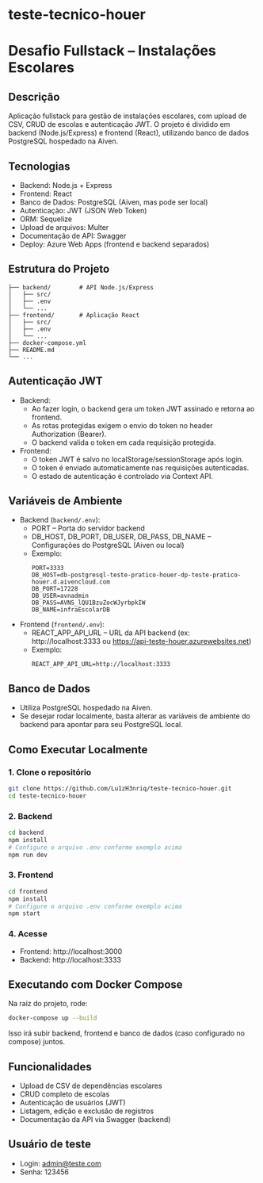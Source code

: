 # teste-tecnico-houer

# Desafio Fullstack – Instalações Escolares

## Descrição
Aplicação fullstack para gestão de instalações escolares, com upload de CSV, CRUD de escolas e autenticação JWT. O projeto é dividido em backend (Node.js/Express) e frontend (React), utilizando banco de dados PostgreSQL hospedado na Aiven.

## Tecnologias
- Backend: Node.js + Express
- Frontend: React
- Banco de Dados: PostgreSQL (Aiven, mas pode ser local)
- Autenticação: JWT (JSON Web Token)
- ORM: Sequelize
- Upload de arquivos: Multer
- Documentação de API: Swagger
- Deploy: Azure Web Apps (frontend e backend separados)

## Estrutura do Projeto
```
├── backend/        # API Node.js/Express
│   ├── src/
│   ├── .env
│   └── ...
├── frontend/       # Aplicação React
│   ├── src/
│   ├── .env
│   └── ...
├── docker-compose.yml
├── README.md
└── ...
```

## Autenticação JWT
- Backend:
  - Ao fazer login, o backend gera um token JWT assinado e retorna ao frontend.
  - As rotas protegidas exigem o envio do token no header Authorization (Bearer).
  - O backend valida o token em cada requisição protegida.
- Frontend:
  - O token JWT é salvo no localStorage/sessionStorage após login.
  - O token é enviado automaticamente nas requisições autenticadas.
  - O estado de autenticação é controlado via Context API.

## Variáveis de Ambiente
- Backend (`backend/.env`):
  - PORT – Porta do servidor backend
  - DB_HOST, DB_PORT, DB_USER, DB_PASS, DB_NAME – Configurações do PostgreSQL (Aiven ou local)
  - Exemplo:
    ```env
    PORT=3333
    DB_HOST=db-postgresql-teste-pratico-houer-dp-teste-pratico-houer.d.aivencloud.com
    DB_PORT=17228
    DB_USER=avnadmin
    DB_PASS=AVNS_lQU1BzuZocWJyrbpkIW
    DB_NAME=infraEscolarDB
    ```
- Frontend (`frontend/.env`):
  - REACT_APP_API_URL – URL da API backend (ex: http://localhost:3333 ou https://api-teste-houer.azurewebsites.net)
  - Exemplo:
    ```env
    REACT_APP_API_URL=http://localhost:3333
    ```

## Banco de Dados
- Utiliza PostgreSQL hospedado na Aiven.
- Se desejar rodar localmente, basta alterar as variáveis de ambiente do backend para apontar para seu PostgreSQL local.

## Como Executar Localmente
### 1. Clone o repositório
```bash
git clone https://github.com/Lu1zH3nriq/teste-tecnico-houer.git
cd teste-tecnico-houer
```
### 2. Backend
```bash
cd backend
npm install
# Configure o arquivo .env conforme exemplo acima
npm run dev
```
### 3. Frontend
```bash
cd frontend
npm install
# Configure o arquivo .env conforme exemplo acima
npm start
```
### 4. Acesse
- Frontend: http://localhost:3000
- Backend: http://localhost:3333

## Executando com Docker Compose
Na raiz do projeto, rode:
```bash
docker-compose up --build
```
Isso irá subir backend, frontend e banco de dados (caso configurado no compose) juntos.

## Funcionalidades
- Upload de CSV de dependências escolares
- CRUD completo de escolas
- Autenticação de usuários (JWT)
- Listagem, edição e exclusão de registros
- Documentação da API via Swagger (backend)

## Usuário de teste
- Login: admin@teste.com
- Senha: 123456